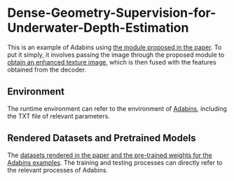 # Dense-Geometry-Supervision-for-Underwater-Depth-Estimation
This is an example of Adabins using [the module proposed in the paper](models/DepthTextureFusion.py). To put it simply, it involves passing the image through the proposed module to [obtain an enhanced texture image](EhanceImageGenModule.py), which is then fused with the features obtained from the decoder.

## Environment
The runtime environment can refer to the environment of [Adabins](https://github.com/shariqfarooq123/AdaBins), including the TXT file of relevant parameters.

## Rendered Datasets and Pretrained Models
The [datasets rendered in the paper and the pre-trained weights for the Adabins examples](https://pan.quark.cn/s/05b939219de3).
The training and testing processes can directly refer to the relevant processes of Adabins.
